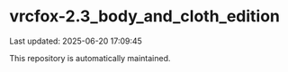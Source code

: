 # vrcfox-2.3_body_and_cloth_edition

Last updated: 2025-06-20 17:09:45

This repository is automatically maintained.

